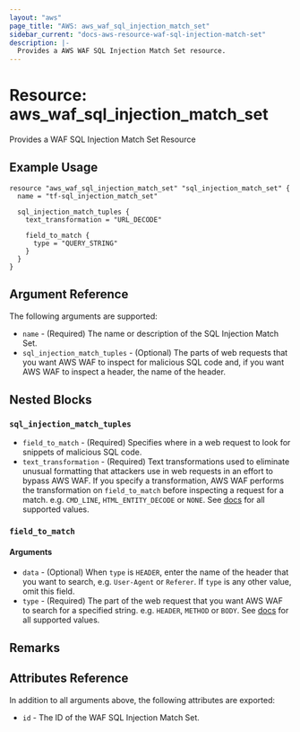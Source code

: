```yaml
---
layout: "aws"
page_title: "AWS: aws_waf_sql_injection_match_set"
sidebar_current: "docs-aws-resource-waf-sql-injection-match-set"
description: |-
  Provides a AWS WAF SQL Injection Match Set resource.
---
```


# Resource: aws_waf_sql_injection_match_set

Provides a WAF SQL Injection Match Set Resource

## Example Usage

```hcl
resource "aws_waf_sql_injection_match_set" "sql_injection_match_set" {
  name = "tf-sql_injection_match_set"

  sql_injection_match_tuples {
    text_transformation = "URL_DECODE"

    field_to_match {
      type = "QUERY_STRING"
    }
  }
}
```

## Argument Reference

The following arguments are supported:

* `name` - (Required) The name or description of the SQL Injection Match Set.
* `sql_injection_match_tuples` - (Optional) The parts of web requests that you want AWS WAF to inspect for malicious SQL code and, if you want AWS WAF to inspect a header, the name of the header.

## Nested Blocks

### `sql_injection_match_tuples`

* `field_to_match` - (Required) Specifies where in a web request to look for snippets of malicious SQL code.
* `text_transformation` - (Required) Text transformations used to eliminate unusual formatting that attackers use in web requests in an effort to bypass AWS WAF.
  If you specify a transformation, AWS WAF performs the transformation on `field_to_match` before inspecting a request for a match.
  e.g. `CMD_LINE`, `HTML_ENTITY_DECODE` or `NONE`.
  See [docs](http://docs.aws.amazon.com/waf/latest/APIReference/API_SqlInjectionMatchTuple.html#WAF-Type-SqlInjectionMatchTuple-TextTransformation)
  for all supported values.

### `field_to_match`

#### Arguments

* `data` - (Optional) When `type` is `HEADER`, enter the name of the header that you want to search, e.g. `User-Agent` or `Referer`.
  If `type` is any other value, omit this field.
* `type` - (Required) The part of the web request that you want AWS WAF to search for a specified string.
  e.g. `HEADER`, `METHOD` or `BODY`.
  See [docs](http://docs.aws.amazon.com/waf/latest/APIReference/API_FieldToMatch.html)
  for all supported values.


## Remarks

## Attributes Reference

In addition to all arguments above, the following attributes are exported:

* `id` - The ID of the WAF SQL Injection Match Set.
